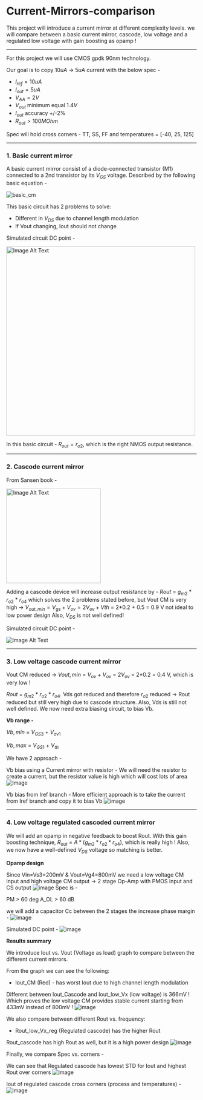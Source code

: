 # Current-Mirrors-comparison
This project will introduce a current mirror at different complexity levels. we will compare between a basic current mirror, cascode, low voltage and a regulated low voltage with gain boosting as opamp !

---------------------------------
For this project we will use CMOS gpdk 90nm technology.

Our goal is to copy $10uA$ -> $5uA$ current with the below spec - 
* $I_{ref} = 10uA$
* $I_{out} = 5uA$
* $V_{AA} = 2V$
* $V_{out}$ minimum equal $1.4V$
* $I_{out}$ accuracy +/-2%
* $R_{out} > 100MOhm$

Spec will hold cross corners - TT, SS, FF and temperatures = [-40, 25, 125]


*****************
### 1. Basic current mirror
 A basic current mirror consist of a diode-connected transistor (M1) connected to a 2nd transistor by its $V_{GS}$ voltage. Described by the following basic equation -
 
 ![basic_cm](https://github.com/dsapir4422/Current-Mirrors-comparison/assets/87266625/67c109e3-aeac-4e78-9b63-4bd1ff0e7566)


 This basic circuit has 2 problems to solve:
 - Different in $V_{DS}$ due to channel length modulation
 - If Vout changing, Iout should not change

Simulated circuit DC point - 

<img src="https://github.com/dsapir4422/Current-Mirrors-comparison/assets/87266625/8ed40def-d9ea-40ef-852b-9e578815c87a" alt="Image Alt Text" width="500" height="500" />

In this basic circuit - $R_{out} = r_{o2}$, which is the right NMOS output resistance.

*****************
### 2. Cascode current mirror

From Sansen book  - 

<img src="https://github.com/dsapir4422/Current-Mirrors-comparison/assets/87266625/34d2de6c-10f9-4e9b-bb5a-e43c3341b4a7" alt="Image Alt Text" width="250" height="250" align="center" />

Adding a cascode device will increase output resistance by -  $R{out}$ = $g_{m2}$ * $r_{o2}$ * $r_{o4}$ which solves the 2 problems stated before, but Vout CM is very high -> $V_{out,min} = V_{gs}+V_{ov} = 2V_{ov} + V{th}$
 = 2*0.2 + 0.5 = 0.9 V not ideal to low power design
Also, $V_{DS}$ is not well defined!

Simulated circuit DC point - 

<img src="https://github.com/dsapir4422/Current-Mirrors-comparison/assets/87266625/7d20c848-6218-4326-aea1-5517a2b80843" alt="Image Alt Text" align="center" />


*****************
### 3. Low voltage cascode current mirror
Vout CM reduced -> $V{out,min}$ = $V_{ov}$ + $V_{ov}$ = $2V_{ov}$
 = 2*0.2 = 0.4 V, which is very low ! 
 
$R{out}$ = $g_{m2}$ * $r_{o2}$ * $r_{o4}$. Vds got reduced and therefore $r_{o2}$ reduced -> Rout reduced but still very high due to cascode structure.
Also, Vds is still not well defined.
We now need extra biasing circuit, to bias Vb. 

**Vb range -**

$V{b,min}$ = $V_{GS3}$ + $V_{ov1}$ 

$V{b,max}$ = $V_{GS1}$ + $V_{th}$ 

We have 2 approach - 

Vb bias using a Current mirror with resistor - 
We will need the resistor to create a current, but the resistor value is high which will cost lots of area
![image](https://github.com/dsapir4422/Current-Mirrors-comparison/assets/87266625/5a27c853-3d0b-4ec9-a42d-5f53d4251a17)


Vb bias from Iref branch - 
More efficient approach is to take the current from Iref branch and copy it to bias Vb
![image](https://github.com/dsapir4422/Current-Mirrors-comparison/assets/87266625/65cc4319-9f38-4c99-8916-ff0f850a67f8)

*****************
### 4. Low voltage regulated cascoded current mirror
We will add an opamp in negative feedback to boost Rout.
With this gain boosting technique, $R_{out}$ = $A*(g_{m2}*r_{o2}*r_{o4})$, which is really high !
Also, we now have a well-defined $V_{DS}$ voltage so matching is better. 

**Opamp design**

Since Vin=Vs3=200mV & Vout=Vg4=800mV we need a low voltage CM input and high voltage CM output -> 2 stage Op-Amp with PMOS input and CS output
![image](https://github.com/dsapir4422/Current-Mirrors-comparison/assets/87266625/8fdbb756-a87c-4aa4-bc1e-c487cb932547)
Spec is - 

PM > 60 deg
A_OL > 60 dB

we will add a capacitor Cc between the 2 stages the increase phase margin - 
![image](https://github.com/dsapir4422/Current-Mirrors-comparison/assets/87266625/76d21374-2503-47a6-9aff-1f1301fddf48)


Simulated DC point - 
![image](https://github.com/dsapir4422/Current-Mirrors-comparison/assets/87266625/97495754-1601-4719-ac6f-999d7dc998b2)



**Results summary**

We introduce Iout vs. Vout (Voltage as load) graph to compare between the different current mirrors. 

From the graph we can see the following:
* 	Iout_CM (Red) - has worst Iout due to high channel length modulation
 
Different between Iout_Cascode and Iout_low_Vx (low voltage) is 366mV ! Which proves the low voltage CM provides stable current starting from 433mV instead of 800mV !
![image](https://github.com/dsapir4422/Current-Mirrors-comparison/assets/87266625/36994b0f-4fb0-4c80-a1fe-5cc7be15384e)

We also compare between different Rout vs. frequency:
*	Rout_low_Vx_reg (Regulated cascode) has the higher Rout
 
Rout_cascode has high Rout as well, but it is a high power design
![image](https://github.com/dsapir4422/Current-Mirrors-comparison/assets/87266625/4c6864ab-607e-4d71-8174-fa14577accef)

Finally, we compare Spec vs. corners - 

We can see that Regulated cascode has lowest STD for Iout and highest Rout over corners
![image](https://github.com/dsapir4422/Current-Mirrors-comparison/assets/87266625/d4394877-85ca-47ee-bfa0-ea778d7f4745)

Iout of regulated cascode cross corners (process and temperatures) - 
![image](https://github.com/dsapir4422/Current-Mirrors-comparison/assets/87266625/cc9560b0-4732-441e-8642-cefbb7e49ef6)





